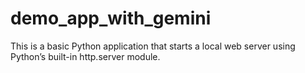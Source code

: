 # demo_app_with_gemini
This is a basic Python application that starts a local web server using Python’s built-in http.server module.
